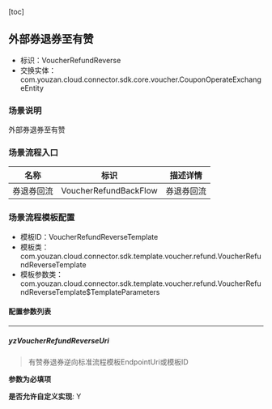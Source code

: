 [toc]

## 外部券退券至有赞
- 标识：VoucherRefundReverse
- 交换实体：com.youzan.cloud.connector.sdk.core.voucher.CouponOperateExchangeEntity
### 场景说明
外部券退券至有赞
### 场景流程入口

名称 | 标识 | 描述详情
---|---|---
券退券回流 | VoucherRefundBackFlow | 券退券回流

### 场景流程模板配置
- 模板ID：VoucherRefundReverseTemplate
- 模板类：com.youzan.cloud.connector.sdk.template.voucher.refund.VoucherRefundReverseTemplate
- 模板参数类：com.youzan.cloud.connector.sdk.template.voucher.refund.VoucherRefundReverseTemplate$TemplateParameters

#### 配置参数列表

---
##### yzVoucherRefundReverseUri
> 有赞券退券逆向标准流程模板EndpointUri或模板ID

**参数为必填项**


**是否允许自定义实现**: Y

